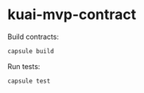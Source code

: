 # kuai-mvp-contract

Build contracts:

``` sh
capsule build
```

Run tests:

``` sh
capsule test
```

